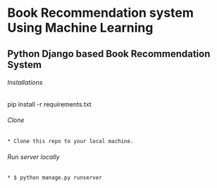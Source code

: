 # Book Recommendation system Using Machine Learning 
## Python Django based Book Recommendation System

###### Installations
pip install -r requirements.txt

###### Clone
    * Clone this repo to your local machine.

###### Run server locally
    * $ python manage.py runserver



